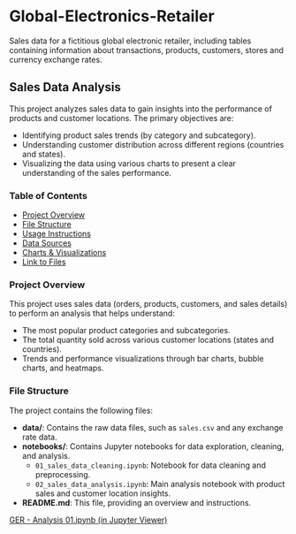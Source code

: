 # Global-Electronics-Retailer
Sales data for a fictitious global electronic retailer, including tables containing information about transactions, products, customers, stores and currency exchange rates.

## Sales Data Analysis

This project analyzes sales data to gain insights into the performance of products and customer locations. The primary objectives are:
- Identifying product sales trends (by category and subcategory).
- Understanding customer distribution across different regions (countries and states).
- Visualizing the data using various charts to present a clear understanding of the sales performance.

### Table of Contents

- [Project Overview](#project-overview)
- [File Structure](#file-structure)
- [Usage Instructions](#usage-instructions)
- [Data Sources](#data-sources)
- [Charts & Visualizations](#charts--visualizations)
- [Link to Files](#link-to-files)

### Project Overview

This project uses sales data (orders, products, customers, and sales details) to perform an analysis that helps understand:
- The most popular product categories and subcategories.
- The total quantity sold across various customer locations (states and countries).
- Trends and performance visualizations through bar charts, bubble charts, and heatmaps.

### File Structure

The project contains the following files:

- **data/**: Contains the raw data files, such as `sales.csv` and any exchange rate data.
- **notebooks/**: Contains Jupyter notebooks for data exploration, cleaning, and analysis.
  - `01_sales_data_cleaning.ipynb`: Notebook for data cleaning and preprocessing.
  - `02_sales_data_analysis.ipynb`: Main analysis notebook with product sales and customer location insights.
- **README.md**: This file, providing an overview and instructions.

[GER - Analysis 01.ipynb (in Jupyter Viewer)](https://nbviewer.org/github/migbenav/Global-Electronics-Retailer/blob/bd9a81e0a243c13528bd6e09c018ff93eaadc987/Notebooks/GER%20-%20Analysis%2001.ipynb)
